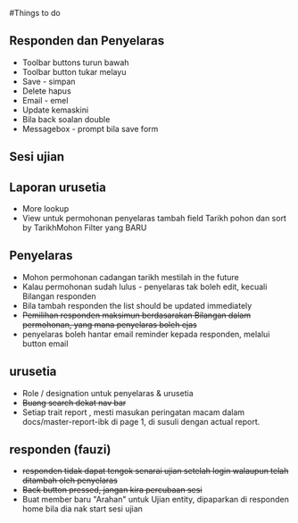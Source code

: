 #Things to do

## Responden dan Penyelaras
* Toolbar buttons turun bawah
* Toolbar button tukar melayu
* Save - simpan
* Delete hapus
* Email - emel
* Update kemaskini
* Bila back soalan double
* Messagebox - prompt bila save form

## Sesi ujian





## Laporan urusetia
* More lookup
* View untuk permohonan penyelaras tambah field Tarikh pohon dan sort by TarikhMohon Filter yang BARU

## Penyelaras
* Mohon permohonan cadangan tarikh mestilah in the future
* Kalau permohonan sudah lulus - penyelaras tak boleh edit, kecuali Bilangan responden
* Bila tambah responden the list should be updated immediately
* ~~Pemilihan responden maksimun berdasarakan Bilangan dalam permohonan, yang mana penyelaras boleh ejas~~
* penyelaras boleh hantar email reminder kepada responden, melalui button email


## urusetia
* Role / designation untuk penyelaras & urusetia
* ~~Buang search dekat nav bar~~
* Setiap trait report , mesti masukan peringatan macam dalam docs/master-report-ibk di page 1, di susuli dengan actual report.


## responden (fauzi)
*  ~~responden tidak dapat tengok senarai ujian setelah login walaupun telah ditambah oleh penyelaras~~
* ~~Back button pressed, jangan kira percubaan sesi~~
* Buat member baru "Arahan" untuk Ujian entity, dipaparkan di responden home bila dia nak start sesi ujian
